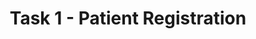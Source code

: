 ---
title: Task 1 - Patient Registration
description: |
  ### As a receptionist, I want to register new patients so that their medical
  records can be created and maintained.



  **Acceptance Criteria:**

  - Form for patient details (name, age, gender, contact, address).

  - Unique patient ID generated automatically.

  - Data saved in database.



  **Task Checklist:**

  - [ ] Design patient registration form (UI).

  - [ ] Build backend API for patient creation.

  - [ ] Connect to patient records database.


issue: 81
status: Backlog
size: S
estimate: 20
devHours: 12
qaHours: 4
plannedStart: '2025-09-01'
plannedEnd: '2025-09-10'
actualStart: '2025-09-05'
actualEnd: '2025-09-12'
assignees:
  - sctgithub
labels:
  - enhancement
  - auto-sync
priority: Critical
sprint: Sprint 1
comments:  
commentHistory:
  - >-
    [2025-08-31][sctgithub] Sample Patient Registration : ![Patient
    Registration](https://raw.githubusercontent.com/sctgithub/ConsoleAppRepo/main/images/uploads/1756656841977-Patient
    Registration.png)
---